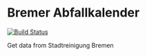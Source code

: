 # Bremer Abfallkalender

[![Build Status](https://travis-ci.org/brean/bremer_abfallkalender.svg?branch=master)](https://travis-ci.org/brean/bremer_abfallkalender)

Get data from Stadtreinigung Bremen
